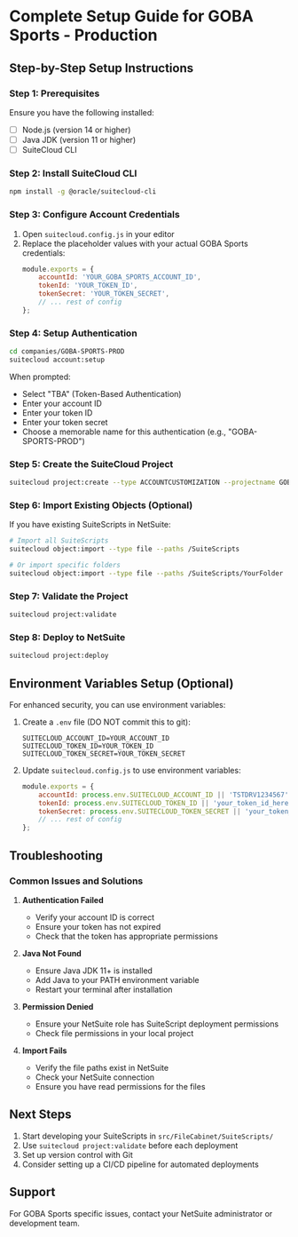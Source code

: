 # Complete Setup Guide for GOBA Sports - Production

## Step-by-Step Setup Instructions

### Step 1: Prerequisites
Ensure you have the following installed:
- [ ] Node.js (version 14 or higher)
- [ ] Java JDK (version 11 or higher)
- [ ] SuiteCloud CLI

### Step 2: Install SuiteCloud CLI
```bash
npm install -g @oracle/suitecloud-cli
```

### Step 3: Configure Account Credentials

1. Open `suitecloud.config.js` in your editor
2. Replace the placeholder values with your actual GOBA Sports credentials:
   ```javascript
   module.exports = {
       accountId: 'YOUR_GOBA_SPORTS_ACCOUNT_ID',
       tokenId: 'YOUR_TOKEN_ID',
       tokenSecret: 'YOUR_TOKEN_SECRET',
       // ... rest of config
   };
   ```

### Step 4: Setup Authentication
```bash
cd companies/GOBA-SPORTS-PROD
suitecloud account:setup
```

When prompted:
- Select "TBA" (Token-Based Authentication)
- Enter your account ID
- Enter your token ID
- Enter your token secret
- Choose a memorable name for this authentication (e.g., "GOBA-SPORTS-PROD")

### Step 5: Create the SuiteCloud Project
```bash
suitecloud project:create --type ACCOUNTCUSTOMIZATION --projectname GOBA-SPORTS-PROD --overwrite
```

### Step 6: Import Existing Objects (Optional)
If you have existing SuiteScripts in NetSuite:

```bash
# Import all SuiteScripts
suitecloud object:import --type file --paths /SuiteScripts

# Or import specific folders
suitecloud object:import --type file --paths /SuiteScripts/YourFolder
```

### Step 7: Validate the Project
```bash
suitecloud project:validate
```

### Step 8: Deploy to NetSuite
```bash
suitecloud project:deploy
```

## Environment Variables Setup (Optional)

For enhanced security, you can use environment variables:

1. Create a `.env` file (DO NOT commit this to git):
   ```
   SUITECLOUD_ACCOUNT_ID=YOUR_ACCOUNT_ID
   SUITECLOUD_TOKEN_ID=YOUR_TOKEN_ID
   SUITECLOUD_TOKEN_SECRET=YOUR_TOKEN_SECRET
   ```

2. Update `suitecloud.config.js` to use environment variables:
   ```javascript
   module.exports = {
       accountId: process.env.SUITECLOUD_ACCOUNT_ID || 'TSTDRV1234567',
       tokenId: process.env.SUITECLOUD_TOKEN_ID || 'your_token_id_here',
       tokenSecret: process.env.SUITECLOUD_TOKEN_SECRET || 'your_token_secret_here',
       // ... rest of config
   };
   ```

## Troubleshooting

### Common Issues and Solutions

1. **Authentication Failed**
   - Verify your account ID is correct
   - Ensure your token has not expired
   - Check that the token has appropriate permissions

2. **Java Not Found**
   - Ensure Java JDK 11+ is installed
   - Add Java to your PATH environment variable
   - Restart your terminal after installation

3. **Permission Denied**
   - Ensure your NetSuite role has SuiteScript deployment permissions
   - Check file permissions in your local project

4. **Import Fails**
   - Verify the file paths exist in NetSuite
   - Check your NetSuite connection
   - Ensure you have read permissions for the files

## Next Steps

1. Start developing your SuiteScripts in `src/FileCabinet/SuiteScripts/`
2. Use `suitecloud project:validate` before each deployment
3. Set up version control with Git
4. Consider setting up a CI/CD pipeline for automated deployments

## Support

For GOBA Sports specific issues, contact your NetSuite administrator or development team.